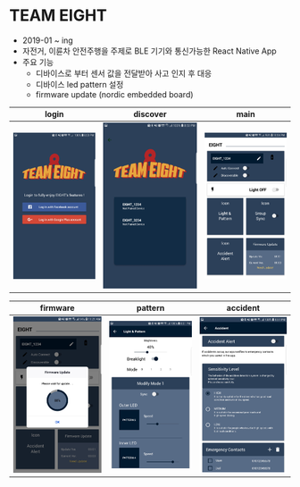 # TEAM EIGHT
- 2019-01 ~ ing
- 자전거, 이륜차 안전주행을 주제로 BLE 기기와 통신가능한 React Native App
- 주요 기능
  - 디바이스로 부터 센서 값을 전달받아 사고 인지 후 대응
  - 디바이스 led pattern 설정
  - firmware update (nordic embedded board)

| login | discover | main |
| - | - | - |
| ![main](screenshots/login.jpeg "login")| ![main](screenshots/discover.jpeg "discover") | ![main](screenshots/home.jpeg "home") |


| firmware | pattern | accident |
| - | - | - |
| ![main](screenshots/dialog.jpeg "dialog")| ![main](screenshots/pattern.jpeg "pattern") | ![main](screenshots/accident.jpeg "accident") |

